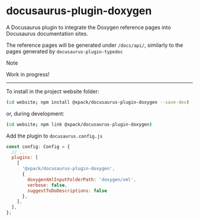 # docusaurus-plugin-doxygen

A Docusaurus plugin to integrate the Doxygen reference pages into Docusaurus documentation sites.

The reference pages will be generated under `/docs/api/`, similarly to the pages generated by `docusaurus-plugin-typedoc`

> [!NOTE]
> Work in progress!

---

To install in the project website folder:

```sh
(cd website; npm install @xpack/docusaurus-plugin-doxygen --save-dev)
```

or, during development:

```sh
(cd website; npm link @xpack/docusaurus-plugin-doxygen)
```

Add the plugin to `docusaurus.config.js`

```js
const config: Config = {
  // ...
  plugins: [
    [
      '@xpack/docusaurus-plugin-doxygen',
      {
        doxygenXmlInputFolderPath: 'doxygen/xml',
        verbose: false,
        suggestToDoDescriptions: false
      },
    ],
  ],
};
```
